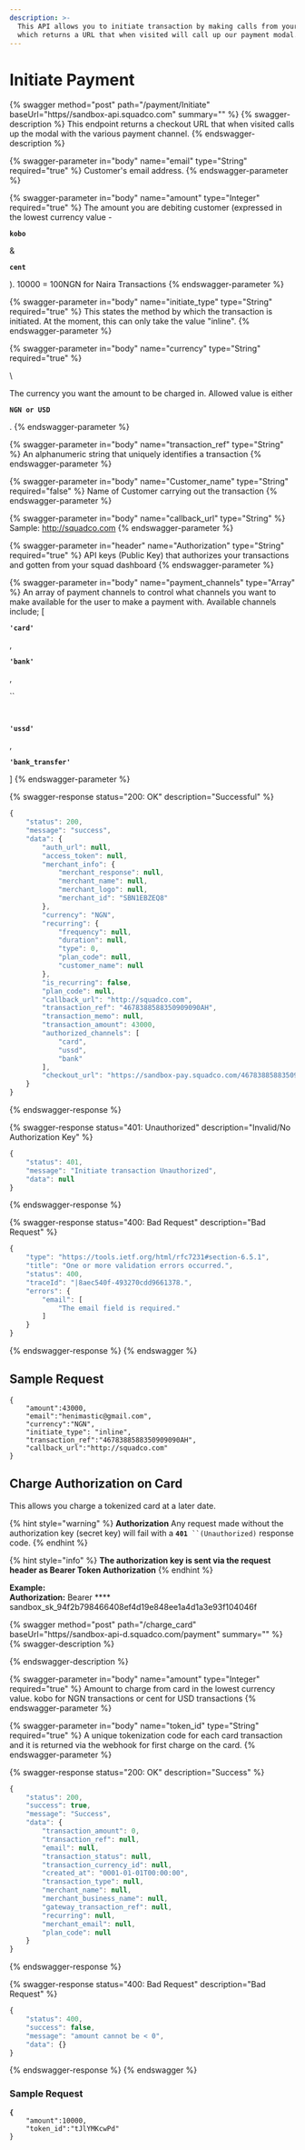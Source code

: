 ```yaml
---
description: >-
  This API allows you to initiate transaction by making calls from your server
  which returns a URL that when visited will call up our payment modal.
---
```


# Initiate Payment

{% swagger method="post" path="/payment/Initiate" baseUrl="https//sandbox-api.squadco.com" summary="" %}
{% swagger-description %}
This endpoint returns a checkout URL that when visited calls up the modal with the various payment channel.
{% endswagger-description %}

{% swagger-parameter in="body" name="email" type="String" required="true" %}
Customer's email address.
{% endswagger-parameter %}

{% swagger-parameter in="body" name="amount" type="Integer" required="true" %}
The amount you are debiting customer (expressed in the lowest currency value - 

**`kobo`**

& 

**`cent`**

).  10000 = 100NGN for Naira Transactions
{% endswagger-parameter %}

{% swagger-parameter in="body" name="initiate_type" type="String" required="true" %}
This states the method by which the transaction is initiated. At the moment, this can only take the value "inline".
{% endswagger-parameter %}

{% swagger-parameter in="body" name="currency" type="String" required="true" %}


\


The currency you want the amount to be charged in. Allowed value is either 

**`NGN or USD`**

.
{% endswagger-parameter %}

{% swagger-parameter in="body" name="transaction_ref" type="String" %}
An alphanumeric string that uniquely identifies a transaction
{% endswagger-parameter %}

{% swagger-parameter in="body" name="Customer_name" type="String" required="false" %}
Name of Customer carrying out the transaction
{% endswagger-parameter %}

{% swagger-parameter in="body" name="callback_url" type="String" %}
Sample: http://squadco.com
{% endswagger-parameter %}

{% swagger-parameter in="header" name="Authorization" type="String" required="true" %}
API keys (Public Key) that authorizes your transactions and gotten from your squad dashboard
{% endswagger-parameter %}

{% swagger-parameter in="body" name="payment_channels" type="Array" %}
An array of payment channels to control what channels you want to make available for the user to make a payment with. Available channels include; [

**`'card'`**

, 

**`'bank'`**

 , 

``

` `

**`'ussd'`**

,

**`'bank_transfer'`**

]
{% endswagger-parameter %}

{% swagger-response status="200: OK" description="Successful" %}
```javascript
{
    "status": 200,
    "message": "success",
    "data": {
        "auth_url": null,
        "access_token": null,
        "merchant_info": {
            "merchant_response": null,
            "merchant_name": null,
            "merchant_logo": null,
            "merchant_id": "SBN1EBZEQ8"
        },
        "currency": "NGN",
        "recurring": {
            "frequency": null,
            "duration": null,
            "type": 0,
            "plan_code": null,
            "customer_name": null
        },
        "is_recurring": false,
        "plan_code": null,
        "callback_url": "http://squadco.com",
        "transaction_ref": "4678388588350909090AH",
        "transaction_memo": null,
        "transaction_amount": 43000,
        "authorized_channels": [
            "card",
            "ussd",
            "bank"
        ],
        "checkout_url": "https://sandbox-pay.squadco.com/4678388588350909090AH"
    }
}
```
{% endswagger-response %}

{% swagger-response status="401: Unauthorized" description="Invalid/No Authorization Key" %}
```javascript
{
    "status": 401,
    "message": "Initiate transaction Unauthorized",
    "data": null
}
```
{% endswagger-response %}

{% swagger-response status="400: Bad Request" description="Bad Request" %}
```javascript
{
    "type": "https://tools.ietf.org/html/rfc7231#section-6.5.1",
    "title": "One or more validation errors occurred.",
    "status": 400,
    "traceId": "|8aec540f-493270cdd9661378.",
    "errors": {
        "email": [
            "The email field is required."
        ]
    }
}
```
{% endswagger-response %}
{% endswagger %}

## Sample Request

```
{
    "amount":43000,
    "email":"henimastic@gmail.com",
    "currency":"NGN",
    "initiate_type": "inline",
    "transaction_ref":"4678388588350909090AH",
    "callback_url":"http://squadco.com"
}
```

## Charge Authorization on Card&#x20;

This allows you charge a tokenized card at a later date.

{% hint style="warning" %}
**Authorization** Any request made without the authorization key (secret key) will fail with a **`401`**` ``(Unauthorized)` response code.
{% endhint %}

{% hint style="info" %}
**The authorization key is sent via the request header as Bearer Token Authorization**
{% endhint %}

**Example:**\
****Authorization**:** Bearer **** sandbox\_sk\_94f2b798466408ef4d19e848ee1a4d1a3e93f104046f

{% swagger method="post" path="/charge_card" baseUrl="https//sandbox-api-d.squadco.com/payment" summary="" %}
{% swagger-description %}

{% endswagger-description %}

{% swagger-parameter in="body" name="amount" type="Integer" required="true" %}
Amount to charge from card in the lowest currency value. kobo for NGN transactions or cent for USD transactions
{% endswagger-parameter %}

{% swagger-parameter in="body" name="token_id" type="String" required="true" %}
A unique tokenization code for each card transaction and it is returned via the webhook for first charge on the card.
{% endswagger-parameter %}

{% swagger-response status="200: OK" description="Success" %}
```javascript
{
    "status": 200,
    "success": true,
    "message": "Success",
    "data": {
        "transaction_amount": 0,
        "transaction_ref": null,
        "email": null,
        "transaction_status": null,
        "transaction_currency_id": null,
        "created_at": "0001-01-01T00:00:00",
        "transaction_type": null,
        "merchant_name": null,
        "merchant_business_name": null,
        "gateway_transaction_ref": null,
        "recurring": null,
        "merchant_email": null,
        "plan_code": null
    }
}
```
{% endswagger-response %}

{% swagger-response status="400: Bad Request" description="Bad Request" %}
```javascript
{
    "status": 400,
    "success": false,
    "message": "amount cannot be < 0",
    "data": {}
}
```
{% endswagger-response %}
{% endswagger %}

### Sample Request

<pre><code><strong>{
</strong>    "amount":10000,
    "token_id":"tJlYMKcwPd"
}</code></pre>
